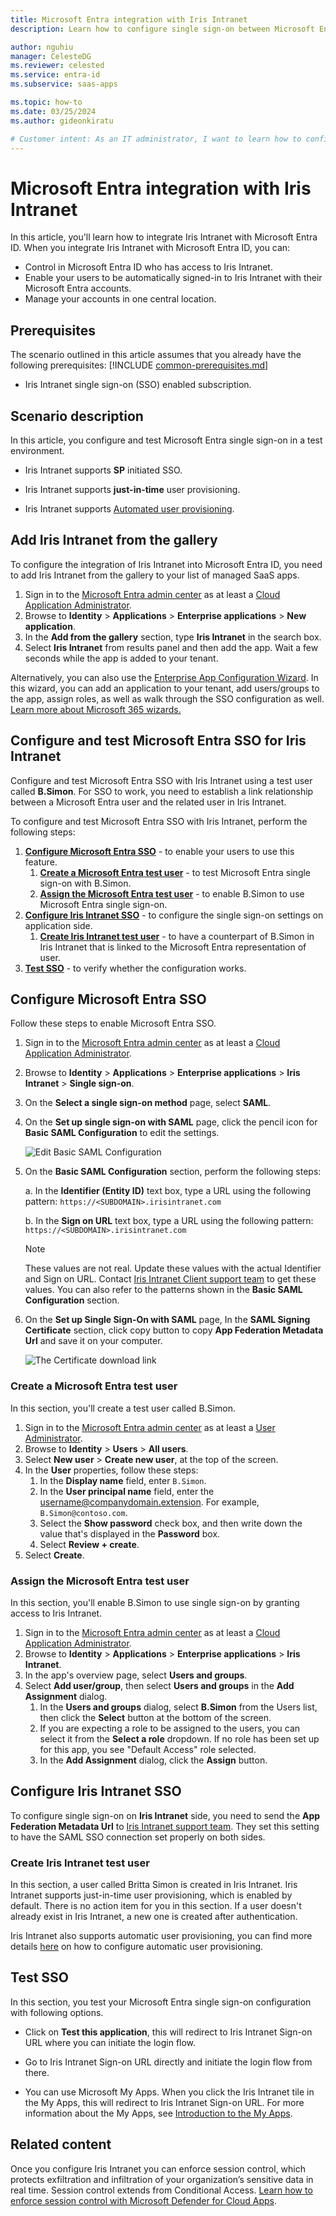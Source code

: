 ```yaml
---
title: Microsoft Entra integration with Iris Intranet
description: Learn how to configure single sign-on between Microsoft Entra ID and Iris Intranet.

author: nguhiu
manager: CelesteDG
ms.reviewer: celested
ms.service: entra-id
ms.subservice: saas-apps

ms.topic: how-to
ms.date: 03/25/2024
ms.author: gideonkiratu

# Customer intent: As an IT administrator, I want to learn how to configure single sign-on between Microsoft Entra ID and Iris Intranet so that I can control who has access to Iris Intranet, enable automatic sign-in with Microsoft Entra accounts, and manage my accounts in one central location.
---
```

# Microsoft Entra integration with Iris Intranet

In this article,  you'll learn how to integrate Iris Intranet with Microsoft Entra ID. When you integrate Iris Intranet with Microsoft Entra ID, you can:

* Control in Microsoft Entra ID who has access to Iris Intranet.
* Enable your users to be automatically signed-in to Iris Intranet with their Microsoft Entra accounts.
* Manage your accounts in one central location.

## Prerequisites
The scenario outlined in this article assumes that you already have the following prerequisites:
[!INCLUDE [common-prerequisites.md](~/identity/saas-apps/includes/common-prerequisites.md)]
* Iris Intranet single sign-on (SSO) enabled subscription.

## Scenario description

In this article,  you configure and test Microsoft Entra single sign-on in a test environment.

* Iris Intranet supports **SP** initiated SSO.

* Iris Intranet supports **just-in-time** user provisioning.

* Iris Intranet supports [Automated user provisioning](iris-intranet-provisioning-tutorial.md).

## Add Iris Intranet from the gallery

To configure the integration of Iris Intranet into Microsoft Entra ID, you need to add Iris Intranet from the gallery to your list of managed SaaS apps.

1. Sign in to the [Microsoft Entra admin center](https://entra.microsoft.com) as at least a [Cloud Application Administrator](~/identity/role-based-access-control/permissions-reference.md#cloud-application-administrator).
1. Browse to **Identity** > **Applications** > **Enterprise applications** > **New application**.
1. In the **Add from the gallery** section, type **Iris Intranet** in the search box.
1. Select **Iris Intranet** from results panel and then add the app. Wait a few seconds while the app is added to your tenant.

 Alternatively, you can also use the [Enterprise App Configuration Wizard](https://portal.office.com/AdminPortal/home?Q=Docs#/azureadappintegration). In this wizard, you can add an application to your tenant, add users/groups to the app, assign roles, as well as walk through the SSO configuration as well. [Learn more about Microsoft 365 wizards.](/microsoft-365/admin/misc/azure-ad-setup-guides)

<a name='configure-and-test-azure-ad-sso-for-iris-intranet'></a>

## Configure and test Microsoft Entra SSO for Iris Intranet

Configure and test Microsoft Entra SSO with Iris Intranet using a test user called **B.Simon**. For SSO to work, you need to establish a link relationship between a Microsoft Entra user and the related user in Iris Intranet.

To configure and test Microsoft Entra SSO with Iris Intranet, perform the following steps:

1. **[Configure Microsoft Entra SSO](#configure-azure-ad-sso)** - to enable your users to use this feature.
    1. **[Create a Microsoft Entra test user](#create-an-azure-ad-test-user)** - to test Microsoft Entra single sign-on with B.Simon.
    1. **[Assign the Microsoft Entra test user](#assign-the-azure-ad-test-user)** - to enable B.Simon to use Microsoft Entra single sign-on.
1. **[Configure Iris Intranet SSO](#configure-iris-intranet-sso)** - to configure the single sign-on settings on application side.
    1. **[Create Iris Intranet test user](#create-iris-intranet-test-user)** - to have a counterpart of B.Simon in Iris Intranet that is linked to the Microsoft Entra representation of user.
1. **[Test SSO](#test-sso)** - to verify whether the configuration works.

<a name='configure-azure-ad-sso'></a>

## Configure Microsoft Entra SSO

Follow these steps to enable Microsoft Entra SSO.

1. Sign in to the [Microsoft Entra admin center](https://entra.microsoft.com) as at least a [Cloud Application Administrator](~/identity/role-based-access-control/permissions-reference.md#cloud-application-administrator).
1. Browse to **Identity** > **Applications** > **Enterprise applications** > **Iris Intranet** > **Single sign-on**.
1. On the **Select a single sign-on method** page, select **SAML**.
1. On the **Set up single sign-on with SAML** page, click the pencil icon for **Basic SAML Configuration** to edit the settings.

   ![Edit Basic SAML Configuration](common/edit-urls.png)

1. On the **Basic SAML Configuration** section, perform the following steps:

    a. In the **Identifier (Entity ID)** text box, type a URL using the following pattern:
    `https://<SUBDOMAIN>.irisintranet.com`

    b. In the **Sign on URL** text box, type a URL using the following pattern:
	`https://<SUBDOMAIN>.irisintranet.com`

	> [!NOTE]
	> These values are not real. Update these values with the actual Identifier and Sign on URL. Contact [Iris Intranet Client support team](mailto:support@triptic.nl) to get these values. You can also refer to the patterns shown in the **Basic SAML Configuration** section.

1. On the **Set up Single Sign-On with SAML** page, In the **SAML Signing Certificate** section, click copy button to copy **App Federation Metadata Url** and save it on your computer.

	![The Certificate download link](common/copy-metadataurl.png)

<a name='create-an-azure-ad-test-user'></a>

### Create a Microsoft Entra test user 

In this section, you'll create a test user called B.Simon.

1. Sign in to the [Microsoft Entra admin center](https://entra.microsoft.com) as at least a [User Administrator](~/identity/role-based-access-control/permissions-reference.md#user-administrator).
1. Browse to **Identity** > **Users** > **All users**.
1. Select **New user** > **Create new user**, at the top of the screen.
1. In the **User** properties, follow these steps:
   1. In the **Display name** field, enter `B.Simon`.  
   1. In the **User principal name** field, enter the username@companydomain.extension. For example, `B.Simon@contoso.com`.
   1. Select the **Show password** check box, and then write down the value that's displayed in the **Password** box.
   1. Select **Review + create**.
1. Select **Create**.

<a name='assign-the-azure-ad-test-user'></a>

### Assign the Microsoft Entra test user

In this section, you'll enable B.Simon to use single sign-on by granting access to Iris Intranet.

1. Sign in to the [Microsoft Entra admin center](https://entra.microsoft.com) as at least a [Cloud Application Administrator](~/identity/role-based-access-control/permissions-reference.md#cloud-application-administrator).
1. Browse to **Identity** > **Applications** > **Enterprise applications** > **Iris Intranet**.
1. In the app's overview page, select **Users and groups**.
1. Select **Add user/group**, then select **Users and groups** in the **Add Assignment** dialog.
   1. In the **Users and groups** dialog, select **B.Simon** from the Users list, then click the **Select** button at the bottom of the screen.
   1. If you are expecting a role to be assigned to the users, you can select it from the **Select a role** dropdown. If no role has been set up for this app, you see "Default Access" role selected.
   1. In the **Add Assignment** dialog, click the **Assign** button.

## Configure Iris Intranet SSO

To configure single sign-on on **Iris Intranet** side, you need to send the **App Federation Metadata Url** to [Iris Intranet support team](mailto:support@triptic.nl). They set this setting to have the SAML SSO connection set properly on both sides.

### Create Iris Intranet test user

In this section, a user called Britta Simon is created in Iris Intranet. Iris Intranet supports just-in-time user provisioning, which is enabled by default. There is no action item for you in this section. If a user doesn't already exist in Iris Intranet, a new one is created after authentication.

Iris Intranet also supports automatic user provisioning, you can find more details [here](./iris-intranet-provisioning-tutorial.md) on how to configure automatic user provisioning.

## Test SSO

In this section, you test your Microsoft Entra single sign-on configuration with following options. 

* Click on **Test this application**, this will redirect to Iris Intranet Sign-on URL where you can initiate the login flow. 

* Go to Iris Intranet Sign-on URL directly and initiate the login flow from there.

* You can use Microsoft My Apps. When you click the Iris Intranet tile in the My Apps, this will redirect to Iris Intranet Sign-on URL. For more information about the My Apps, see [Introduction to the My Apps](https://support.microsoft.com/account-billing/sign-in-and-start-apps-from-the-my-apps-portal-2f3b1bae-0e5a-4a86-a33e-876fbd2a4510).

## Related content

Once you configure Iris Intranet you can enforce session control, which protects exfiltration and infiltration of your organization’s sensitive data in real time. Session control extends from Conditional Access. [Learn how to enforce session control with Microsoft Defender for Cloud Apps](/cloud-app-security/proxy-deployment-aad).
